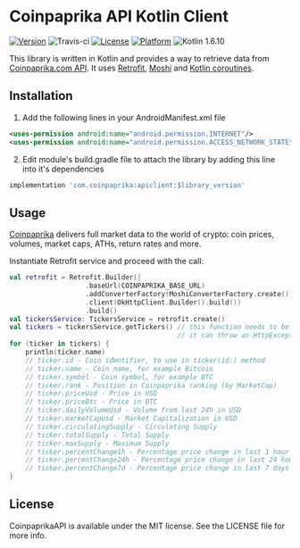 # Coinpaprika API Kotlin Client

[![Version](https://img.shields.io/badge/Version-0.5.2-blue.svg)](https://coinpaprika.com/pl/)
![Travis-ci](https://api.travis-ci.org/coinpaprika/coinpaprika-api-kotlin-client.svg)
[![License](https://img.shields.io/cocoapods/l/CoinpaprikaAPI.svg?style=flat)](https://opensource.org/licenses/MIT)
[![Platform](https://img.shields.io/badge/Platform-Android-blue.svg?style=flat)](https://developer.android.com/about/)
![Kotlin 1.6.10](https://img.shields.io/badge/Kotlin-1.6.10-orange.svg)

This library is written in Kotlin and provides a way to retrieve data from [Coinpaprika.com API](https://api.coinpaprika.com/).
It uses [Retrofit](https://square.github.io/retrofit/), [Moshi](https://github.com/square/moshi) and [Kotlin coroutines](https://kotlinlang.org/docs/coroutines-overview.html).

## Installation
1. Add the following lines in your AndroidManifest.xml file
```xml
<uses-permission android:name="android.permission.INTERNET"/>
<uses-permission android:name="android.permission.ACCESS_NETWORK_STATE"/>
```

2. Edit module's build.gradle file to attach the library by adding this line into it's dependencies
```gradle
implementation 'com.coinpaprika:apiclient:$library_version'
```

## Usage
[Coinpaprika](https://coinpaprika.com) delivers full market data to the world of crypto: coin prices, volumes, market caps, ATHs, return rates and more.

Instantiate Retrofit service and proceed with the call:
```kotlin
val retrofit = Retrofit.Builder()
                   .baseUrl(COINPAPRIKA_BASE_URL)
                   .addConverterFactory(MoshiConverterFactory.create())
                   .client(OkHttpClient.Builder().build())
                   .build()
val tickersService: TickersService = retrofit.create()
val tickers = tickersService.getTickers() // this function needs to be called in a coroutine
                                          // it can throw an HttpException or an IOException
for (ticker in tickers) {
    println(ticker.name)
    // ticker.id - Coin identifier, to use in ticker(id:) method
    // ticker.name - Coin name, for example Bitcoin
    // ticker.symbol - Coin symbol, for example BTC
    // ticker.rank - Position in Coinpaprika ranking (by MarketCap)
    // ticker.priceUsd - Price in USD
    // ticker.priceBtc - Price in BTC
    // ticker.dailyVolumeUsd - Volume from last 24h in USD
    // ticker.marketCapUsd - Market Capitalization in USD
    // ticker.circulatingSupply - Circulating Supply
    // ticker.totalSupply - Total Supply
    // ticker.maxSupply - Maximum Supply
    // ticker.percentChange1h - Percentage price change in last 1 hour
    // ticker.percentChange24h - Percentage price change in last 24 hours
    // ticker.percentChange7d - Percentage price change in last 7 days
}
```

## License

CoinpaprikaAPI is available under the MIT license. See the LICENSE file for more info.
